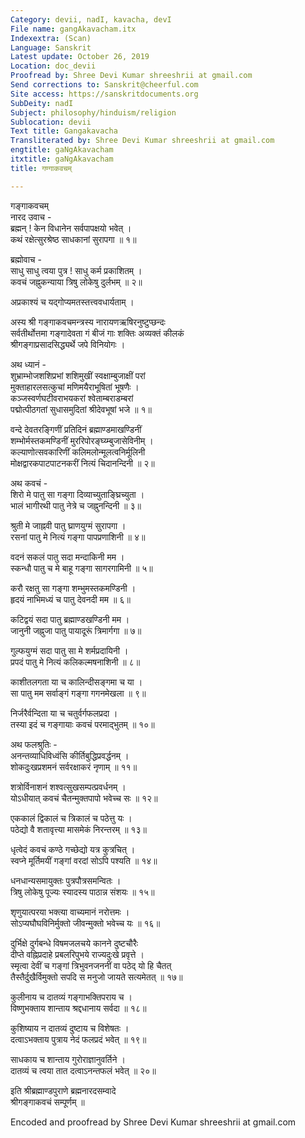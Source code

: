 ```yaml
---
Category: devii, nadI, kavacha, devI
File name: gangAkavacham.itx
Indexextra: (Scan)
Language: Sanskrit
Latest update: October 26, 2019
Location: doc_devii
Proofread by: Shree Devi Kumar shreeshrii at gmail.com
Send corrections to: Sanskrit@cheerful.com
Site access: https://sanskritdocuments.org
SubDeity: nadI
Subject: philosophy/hinduism/religion
Sublocation: devii
Text title: Gangakavacha
Transliterated by: Shree Devi Kumar shreeshrii at gmail.com
engtitle: gaNgAkavacham
itxtitle: gaNgAkavacham
title: गण्गाकवचम्

---
```

  
 गङ्गाकवचम्   
नारद उवाच -  
ब्रह्मन् ! केन विधानेन सर्वपापक्षयो भवेत् ।  
कथं रक्षेत्सुरश्रेष्ठ साधकानां सुरापगा ॥ १॥  
  
ब्रह्मोवाच -  
साधु साधु त्वया पुत्र ! साधु कर्म प्रकाशितम् ।  
कवचं जह्नुकन्याया त्रिषु लोकेषु दुर्लभम् ॥ २॥  
  
अप्रकाश्यं च यद्गोप्यमतस्तत्त्ववधार्यताम् ।  
  
अस्य श्री गङ्गाकवचमन्त्रस्य नारायणऋषिरनुष्टुप्छन्दः  
सर्वतीर्थोत्तमा गङ्गादेवता गं बीजं गाः शक्तिः अव्यक्तं कीलकं  
श्रीगङ्गाप्रसादसिद्ध्यर्थे जपे विनियोगः ।  
  
अथ ध्यानं -  
शुभ्राम्भोजशशिप्रभां शशिमुखीं स्वक्षाम्बुजाक्षीं परां  
     मुक्ताहारलसत्कुचां मणिमयैराभूषितां भूषणैः ।  
कञ्जस्वर्णघटीवराभयकरां श्वेताम्बराडम्बरां  
     पद्मोत्पीठगतां सुधासमुदितां श्रीदेवभूषां भजे ॥ १॥  
  
वन्दे देवतरङ्गिणीं प्रतिदिनं ब्रह्माण्डमाखण्डिनीं  
     शम्भोर्मस्तकमण्डिनीं मुररिपोरङ्घ्य्म्बुजासेविनीम् ।  
कल्याणोत्सवकारिणीं कलिमलोन्मूलत्वनिर्मूलिनी  
     मोक्षद्वारकपाटपाटनकरीं नित्यं चिदानन्दिनी ॥ २॥  
  
अथ कवचं -  
शिरो मे पातु सा गङ्गा दिव्याच्युताङ्घ्रिच्युता ।  
भालं भागीरथी पातु नेत्रे च जह्नुनन्दिनी ॥ ३॥  
  
श्रुती मे जाह्नवी पातु घ्राणयुग्मं सुरापगा ।  
रसनां पातु मे नित्यं गङ्गा पापप्रणाशिनी ॥ ४॥  
  
वदनं सकलं पातु सदा मन्दाकिनी मम ।  
स्कन्धौ पातु च मे बाहू गङ्गा सागरगामिनी ॥ ५॥  
  
करौ रक्षतु सा गङ्गा शम्भुमस्तकमण्डिनी ।  
हृदयं नाभिमध्यं च पातु देवनदी मम ॥ ६॥  
  
कटिद्वयं सदा पातु ब्रह्माण्डखण्डिनी मम ।  
जानुनी जह्नुजा पातु पायादूरूं त्रिमार्गगा ॥ ७॥  
  
गुल्फयुग्मं सदा पातु सा मे शर्मप्रदायिनी ।  
प्रपदं पातु मे नित्यं कलिकल्मषनाशिनी ॥ ८॥  
  
काशीतलगता या च कालिन्दीसङ्गमा च या ।  
सा पातु मम सर्वाङ्गं गङ्गा गगनमेखला ॥ ९॥  
  
निर्जरैर्वन्दिता या च चतुर्वर्गफलप्रदा ।  
तस्या इदं च गङ्गायाः कवचं परमाद्भुतम् ॥ १०॥  
  
अथ फलश्रुतिः -  
अनन्तव्याधिविध्वंसि कीर्तिबुद्धिप्रवर्द्धनम् ।  
शोकदुःखप्रशमनं सर्वरक्षाकरं नृणाम् ॥ ११॥  
  
शत्रोर्विनाशनं शश्वत्सुखसम्पत्प्रवर्धनम् ।  
योऽधीयात् कवचं चैतन्मुक्तपापो भवेच्च सः ॥ १२॥  
  
एककालं द्विकालं च त्रिकालं च पठेत्तु यः ।  
पठेद्यो वै शतावृत्त्या मासमेकं निरन्तरम् ॥ १३॥  
  
धृत्वेदं कवचं कण्ठे गच्छेद्यो यत्र कुत्रचित् ।  
स्वप्ने मूर्तिमयीं गङ्गां वरदां सोऽपि पश्यति ॥ १४॥  
  
धनधान्यसमायुक्तः पुत्रपौत्रसमन्वितः ।  
त्रिषु लोकेषु पूज्यः स्यादस्य पाठान्न संशयः ॥ १५॥  
  
शृणुयात्परया भक्त्या वाच्यमानं नरोत्तमः ।  
सोऽप्यघौघविनिर्मुक्तो जीवन्मुक्तो भवेच्च यः ॥ १६॥  
  
दुर्भिक्षे दुर्गबन्धे विषमजलचये कानने दुष्टचौरैः  
दीप्ते वह्निप्रदाहे प्रबलरिपुभये राज्यदुःखे प्रवृत्ते ।  
स्मृत्वा देवीं च गङ्गां त्रिभुवनजननीं वा पठेद् यो हि चैतत्  
तैस्तैर्दुखैर्विमुक्तो सपदि स मनुजो जायते सत्यमेतत् ॥ १७॥  
  
कुलीनाय च दातव्यं गङ्गाभक्तिपराय च ।  
विष्णुभक्ताय शान्ताय श्रद्दधानाय सर्वदा ॥ १८॥  
  
कुशिष्याय न दातव्यं दुष्टाय च विशेषतः ।  
दत्वाऽभक्ताय पुत्राय नेदं फलप्रदं भवेत् ॥ १९॥  
  
साधकाय च शान्ताय गुरोराज्ञानुवर्तिने ।  
दातव्यं च त्वया तात दत्वाऽनन्तफलं भवेत् ॥ २०॥  
  
इति श्रीब्रह्माण्डपुराणे ब्रह्मनारदसम्वादे  
श्रीगङ्गाकवचं सम्पूर्णम् ॥  
  
  
Encoded and proofread by Shree Devi Kumar shreeshrii at gmail.com  
  
